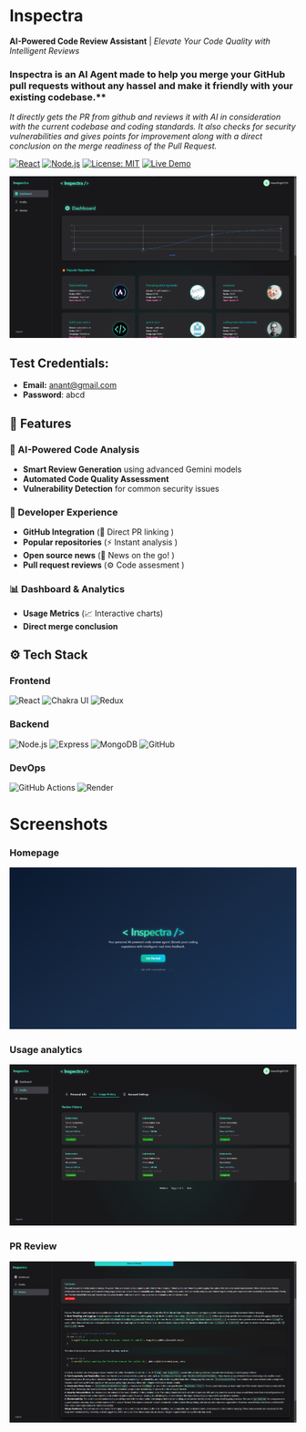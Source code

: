 # Inspectra 

**AI-Powered Code Review Assistant** | *Elevate Your Code Quality with Intelligent Reviews*

### Inspectra is an AI Agent made to help you merge your GitHub pull requests without any hassel and make it friendly with your existing codebase.**
*It directly gets the PR from github and reviews it with AI in consideration with the current codebase and coding standards. It also checks for security vulnerabilities and gives points for improvement along with a direct conclusion on the merge readiness of the Pull Request.*

[![React](https://img.shields.io/badge/React-18.2.0-%2361DAFB?logo=react)](https://react.dev/)
[![Node.js](https://img.shields.io/badge/Node.js-18.17.0-%23339933?logo=nodedotjs)](https://nodejs.org/)
[![License: MIT](https://img.shields.io/badge/License-MIT-yellow.svg)](https://opensource.org/licenses/MIT)
[![Live Demo](https://img.shields.io/badge/Demo-Live-green?logo=vercel)](https://inspectra-puce.vercel.app)

![Inspectra Dashboard Preview](/images/image-2.png)

## Test Credentials:
- **Email:** anant@gmail.com
- **Password**: abcd

## 🚀 Features

### 🤖 AI-Powered Code Analysis
- **Smart Review Generation** using advanced Gemini models
- **Automated Code Quality Assessment**
- **Vulnerability Detection** for common security issues

### 🔧 Developer Experience
- **GitHub Integration** (🔗 Direct PR linking )
- **Popular repositories** (⚡ Instant analysis )
- **Open source news** (📅 News on the go! )
- **Pull request reviews** (⚙️ Code assesment )

### 📊 Dashboard & Analytics
- **Usage Metrics** (📈 Interactive charts)
- **Direct merge conclusion**

## ⚙️ Tech Stack

### Frontend
![React](https://img.shields.io/badge/-React-61DAFB?logo=react&logoColor=white)
![Chakra UI](https://img.shields.io/badge/-Chakra%20UI-319795?logo=chakraui&logoColor=white)
![Redux](https://img.shields.io/badge/-Redux-764ABC?logo=redux&logoColor=white)

### Backend
![Node.js](https://img.shields.io/badge/-Node.js-339933?logo=nodedotjs&logoColor=white)
![Express](https://img.shields.io/badge/-Express-000000?logo=express&logoColor=white)
![MongoDB](https://img.shields.io/badge/-MongoDB-47A248?logo=mongodb&logoColor=white)
![GitHub](https://img.shields.io/badge/-GitHub-000000?logo=github&logoColor=white)

### DevOps
![GitHub Actions](https://img.shields.io/badge/-GitHub%20Actions-2088FF?logo=githubactions&logoColor=white)
![Render](https://img.shields.io/badge/-Render-46E3B7?logo=render&logoColor=white)

# Screenshots
### Homepage
![Homepage](/images/image-1.png)

### Usage analytics
![](/images/image-3.png)

### PR Review
![](/images/image-5.png)
